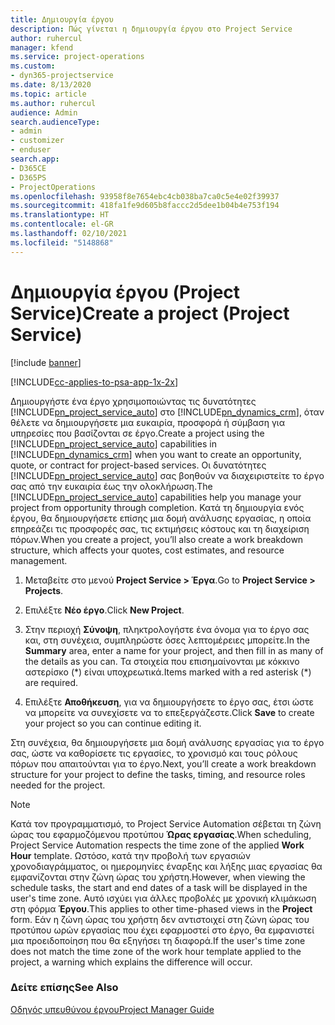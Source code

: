 ```yaml
---
title: Δημιουργία έργου
description: Πώς γίνεται η δημιουργία έργου στο Project Service
author: ruhercul
manager: kfend
ms.service: project-operations
ms.custom:
- dyn365-projectservice
ms.date: 8/13/2020
ms.topic: article
ms.author: ruhercul
audience: Admin
search.audienceType:
- admin
- customizer
- enduser
search.app:
- D365CE
- D365PS
- ProjectOperations
ms.openlocfilehash: 93958f8e7654ebc4cb038ba7ca0c5e4e02f39937
ms.sourcegitcommit: 418fa1fe9d605b8faccc2d5dee1b04b4e753f194
ms.translationtype: HT
ms.contentlocale: el-GR
ms.lasthandoff: 02/10/2021
ms.locfileid: "5148868"
---
```

# <a name="create-a-project-project-service"></a><span data-ttu-id="b4ebb-103">Δημιουργία έργου (Project Service)</span><span class="sxs-lookup"><span data-stu-id="b4ebb-103">Create a project (Project Service)</span></span>

[!include [banner](../includes/psa-now-project-operations.md)]

[!INCLUDE[cc-applies-to-psa-app-1x-2x](../includes/cc-applies-to-psa-app-1x-2x.md)]

<span data-ttu-id="b4ebb-104">Δημιουργήστε ένα έργο χρησιμοποιώντας τις δυνατότητες [!INCLUDE[pn_project_service_auto](../includes/pn-project-service-auto.md)] στο [!INCLUDE[pn_dynamics_crm](../includes/pn-dynamics-crm.md)], όταν θέλετε να δημιουργήσετε μια ευκαιρία, προσφορά ή σύμβαση για υπηρεσίες που βασίζονται σε έργο.</span><span class="sxs-lookup"><span data-stu-id="b4ebb-104">Create a project using the [!INCLUDE[pn_project_service_auto](../includes/pn-project-service-auto.md)] capabilities in [!INCLUDE[pn_dynamics_crm](../includes/pn-dynamics-crm.md)] when you want to create an opportunity, quote, or contract for project-based services.</span></span> <span data-ttu-id="b4ebb-105">Οι δυνατότητες [!INCLUDE[pn_project_service_auto](../includes/pn-project-service-auto.md)] σας βοηθούν να διαχειριστείτε το έργο σας από την ευκαιρία έως την ολοκλήρωση.</span><span class="sxs-lookup"><span data-stu-id="b4ebb-105">The [!INCLUDE[pn_project_service_auto](../includes/pn-project-service-auto.md)] capabilities help you manage your project from opportunity through completion.</span></span> <span data-ttu-id="b4ebb-106">Κατά τη δημιουργία ενός έργου, θα δημιουργήσετε επίσης μια δομή ανάλυσης εργασίας, η οποία επηρεάζει τις προσφορές σας, τις εκτιμήσεις κόστους και τη διαχείριση πόρων.</span><span class="sxs-lookup"><span data-stu-id="b4ebb-106">When you create a project, you’ll also create a work breakdown structure, which affects your quotes, cost estimates, and resource management.</span></span>  
  
1.  <span data-ttu-id="b4ebb-107">Μεταβείτε στο μενού **Project Service > Έργα**.</span><span class="sxs-lookup"><span data-stu-id="b4ebb-107">Go to **Project Service > Projects**.</span></span>  
  
2.  <span data-ttu-id="b4ebb-108">Επιλέξτε **Νέο έργο**.</span><span class="sxs-lookup"><span data-stu-id="b4ebb-108">Click **New Project**.</span></span>  
  
3.  <span data-ttu-id="b4ebb-109">Στην περιοχή **Σύνοψη**, πληκτρολογήστε ένα όνομα για το έργο σας και, στη συνέχεια, συμπληρώστε όσες λεπτομέρειες μπορείτε.</span><span class="sxs-lookup"><span data-stu-id="b4ebb-109">In the **Summary** area, enter a name for your project, and then fill in as many of the details as you can.</span></span> <span data-ttu-id="b4ebb-110">Τα στοιχεία που επισημαίνονται με κόκκινο αστερίσκο (\*) είναι υποχρεωτικά.</span><span class="sxs-lookup"><span data-stu-id="b4ebb-110">Items marked with a red asterisk (\*) are required.</span></span>  
  
4.  <span data-ttu-id="b4ebb-111">Επιλέξτε **Αποθήκευση**, για να δημιουργήσετε το έργο σας, έτσι ώστε να μπορείτε να συνεχίσετε να το επεξεργάζεστε.</span><span class="sxs-lookup"><span data-stu-id="b4ebb-111">Click **Save** to create your project so you can continue editing it.</span></span>  
  
<span data-ttu-id="b4ebb-112">Στη συνέχεια, θα δημιουργήσετε μια δομή ανάλυσης εργασίας για το έργο σας, ώστε να καθορίσετε τις εργασίες, το χρονισμό και τους ρόλους πόρων που απαιτούνται για το έργο.</span><span class="sxs-lookup"><span data-stu-id="b4ebb-112">Next, you’ll create a work breakdown structure for your project to define the tasks, timing, and resource roles needed for the project.</span></span>  

> [!NOTE]
> <span data-ttu-id="b4ebb-113">Κατά τον προγραμματισμό, το Project Service Automation σέβεται τη ζώνη ώρας του εφαρμοζόμενου προτύπου **Ώρας εργασίας**.</span><span class="sxs-lookup"><span data-stu-id="b4ebb-113">When scheduling, Project Service Automation respects the time zone of the applied **Work Hour** template.</span></span> <span data-ttu-id="b4ebb-114">Ωστόσο, κατά την προβολή των εργασιών χρονοδιαγράμματος, οι ημερομηνίες έναρξης και λήξης μιας εργασίας θα εμφανίζονται στην ζώνη ώρας του χρήστη.</span><span class="sxs-lookup"><span data-stu-id="b4ebb-114">However, when viewing the schedule tasks, the start and end dates of a task will be displayed in the user's time zone.</span></span> <span data-ttu-id="b4ebb-115">Αυτό ισχύει για άλλες προβολές με χρονική κλιμάκωση στη φόρμα **Έργου**.</span><span class="sxs-lookup"><span data-stu-id="b4ebb-115">This applies to other time-phased views in the **Project** form.</span></span> <span data-ttu-id="b4ebb-116">Εάν η ζώνη ώρας του χρήστη δεν αντιστοιχεί στη ζώνη ώρας του προτύπου ωρών εργασίας που έχει εφαρμοστεί στο έργο, θα εμφανιστεί μια προειδοποίηση που θα εξηγήσει τη διαφορά.</span><span class="sxs-lookup"><span data-stu-id="b4ebb-116">If the user's time zone does not match the time zone of the work hour template applied to the project, a warning which explains the difference will occur.</span></span> 
  
### <a name="see-also"></a><span data-ttu-id="b4ebb-117">Δείτε επίσης</span><span class="sxs-lookup"><span data-stu-id="b4ebb-117">See Also</span></span>  
 [<span data-ttu-id="b4ebb-118">Οδηγός υπευθύνου έργου</span><span class="sxs-lookup"><span data-stu-id="b4ebb-118">Project Manager Guide</span></span>](../psa/project-manager-guide.md)
